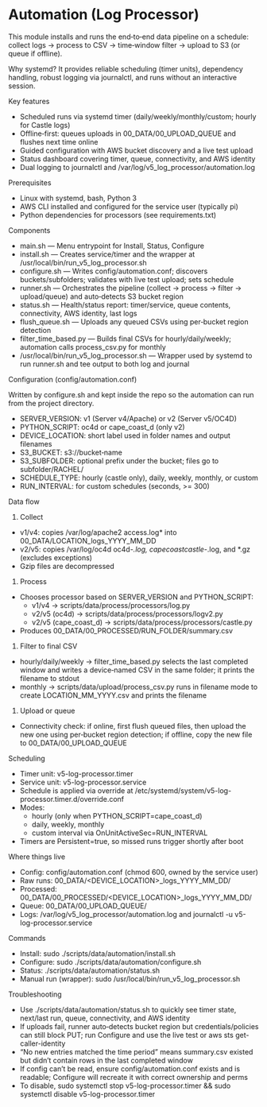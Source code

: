 # Automation (Log Processor)

This module installs and runs the end‑to‑end data pipeline on a schedule: collect logs → process to CSV → time‑window filter → upload to S3 (or queue if offline).

Why systemd? It provides reliable scheduling (timer units), dependency handling, robust logging via journalctl, and runs without an interactive session.

Key features

- Scheduled runs via systemd timer (daily/weekly/monthly/custom; hourly for Castle logs)
- Offline‑first: queues uploads in 00_DATA/00_UPLOAD_QUEUE and flushes next time online
- Guided configuration with AWS bucket discovery and a live test upload
- Status dashboard covering timer, queue, connectivity, and AWS identity
- Dual logging to journalctl and /var/log/v5_log_processor/automation.log

Prerequisites

- Linux with systemd, bash, Python 3
- AWS CLI installed and configured for the service user (typically pi)
- Python dependencies for processors (see requirements.txt)

Components

- main.sh — Menu entrypoint for Install, Status, Configure
- install.sh — Creates service/timer and the wrapper at /usr/local/bin/run_v5_log_processor.sh
- configure.sh — Writes config/automation.conf; discovers buckets/subfolders; validates with live test upload; sets schedule
- runner.sh — Orchestrates the pipeline (collect → process → filter → upload/queue) and auto‑detects S3 bucket region
- status.sh — Health/status report: timer/service, queue contents, connectivity, AWS identity, last logs
- flush_queue.sh — Uploads any queued CSVs using per‑bucket region detection
- filter_time_based.py — Builds final CSVs for hourly/daily/weekly; automation calls process_csv.py for monthly
- /usr/local/bin/run_v5_log_processor.sh — Wrapper used by systemd to run runner.sh and tee output to both log and journal

Configuration (config/automation.conf)

Written by configure.sh and kept inside the repo so the automation can run from the project directory.

- SERVER_VERSION: v1 (Server v4/Apache) or v2 (Server v5/OC4D)
- PYTHON_SCRIPT: oc4d or cape_coast_d (only v2)
- DEVICE_LOCATION: short label used in folder names and output filenames
- S3_BUCKET: s3://bucket‑name
- S3_SUBFOLDER: optional prefix under the bucket; files go to subfolder/RACHEL/
- SCHEDULE_TYPE: hourly (castle only), daily, weekly, monthly, or custom
- RUN_INTERVAL: for custom schedules (seconds, >= 300)

Data flow

1. Collect

- v1/v4: copies /var/log/apache2 access.log\* into 00_DATA/LOCATION_logs_YYYY_MM_DD
- v2/v5: copies /var/log/oc4d oc4d-_.log, capecoastcastle-_.log, and \*.gz (excludes exceptions)
- Gzip files are decompressed

1. Process

- Chooses processor based on SERVER_VERSION and PYTHON_SCRIPT:
  - v1/v4 → scripts/data/process/processors/log.py
  - v2/v5 (oc4d) → scripts/data/process/processors/logv2.py
  - v2/v5 (cape_coast_d) → scripts/data/process/processors/castle.py
- Produces 00_DATA/00_PROCESSED/RUN_FOLDER/summary.csv

1. Filter to final CSV

- hourly/daily/weekly → filter_time_based.py selects the last completed window and writes a device‑named CSV in the same folder; it prints the filename to stdout
- monthly → scripts/data/upload/process_csv.py runs in filename mode to create LOCATION_MM_YYYY.csv and prints the filename

1. Upload or queue

- Connectivity check: if online, first flush queued files, then upload the new one using per‑bucket region detection; if offline, copy the new file to 00_DATA/00_UPLOAD_QUEUE

Scheduling

- Timer unit: v5-log-processor.timer
- Service unit: v5-log-processor.service
- Schedule is applied via override at /etc/systemd/system/v5-log-processor.timer.d/override.conf
- Modes:
  - hourly (only when PYTHON_SCRIPT=cape_coast_d)
  - daily, weekly, monthly
  - custom interval via OnUnitActiveSec=RUN_INTERVAL
- Timers are Persistent=true, so missed runs trigger shortly after boot

Where things live

- Config: config/automation.conf (chmod 600, owned by the service user)
- Raw runs: 00_DATA/<DEVICE_LOCATION>\_logs_YYYY_MM_DD/
- Processed: 00_DATA/00_PROCESSED/<DEVICE_LOCATION>\_logs_YYYY_MM_DD/
- Queue: 00_DATA/00_UPLOAD_QUEUE/
- Logs: /var/log/v5_log_processor/automation.log and journalctl -u v5-log-processor.service

Commands

- Install: sudo ./scripts/data/automation/install.sh
- Configure: sudo ./scripts/data/automation/configure.sh
- Status: ./scripts/data/automation/status.sh
- Manual run (wrapper): sudo /usr/local/bin/run_v5_log_processor.sh

Troubleshooting

- Use ./scripts/data/automation/status.sh to quickly see timer state, next/last run, queue, connectivity, and AWS identity
- If uploads fail, runner auto‑detects bucket region but credentials/policies can still block PUT; run Configure and use the live test or aws sts get-caller-identity
- “No new entries matched the time period” means summary.csv existed but didn’t contain rows in the last completed window
- If config can’t be read, ensure config/automation.conf exists and is readable; Configure will recreate it with correct ownership and perms
- To disable, sudo systemctl stop v5-log-processor.timer && sudo systemctl disable v5-log-processor.timer
